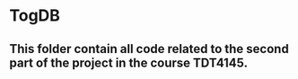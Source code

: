 # TogDB

## This folder contain all code related to the second part of the project in the course TDT4145. 